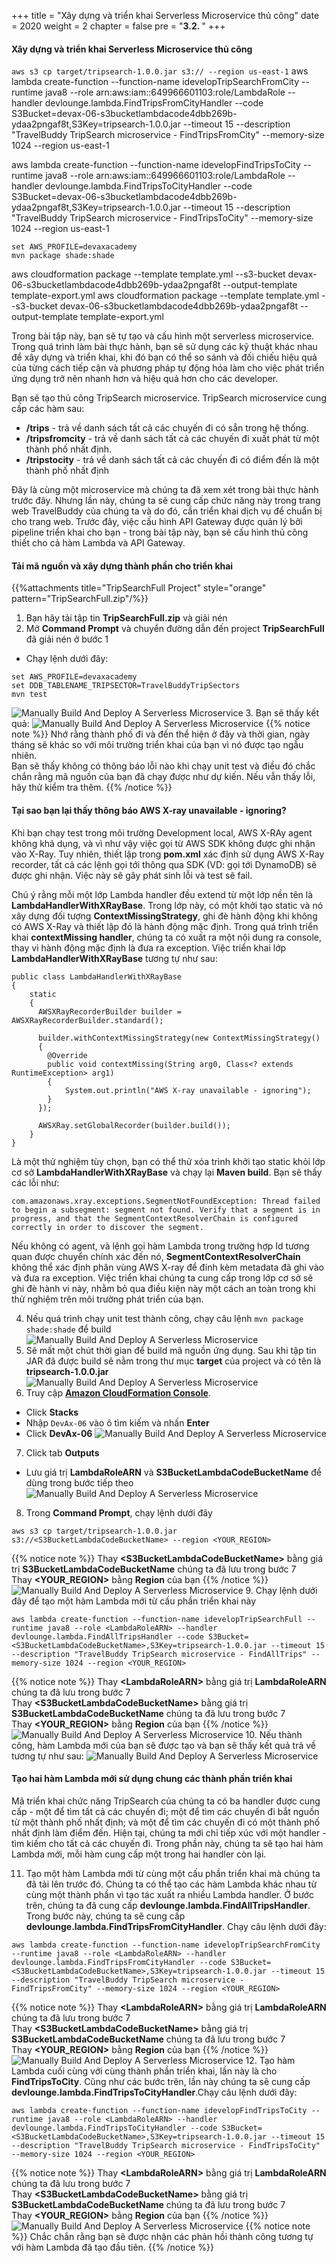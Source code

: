 +++
title = "Xây dựng và triển khai Serverless Microservice thủ công"
date = 2020
weight = 2
chapter = false
pre = "<b>3.2. </b>"
+++
#### Xây dựng và triển khai Serverless Microservice thủ công


```aws s3 cp target/tripsearch-1.0.0.jar s3:// --region us-east-1```
aws lambda create-function --function-name idevelopTripSearchFromCity --runtime java8 --role arn:aws:iam::649966601103:role/LambdaRole --handler devlounge.lambda.FindTripsFromCityHandler --code S3Bucket=devax-06-s3bucketlambdacode4dbb269b-ydaa2pngaf8t,S3Key=tripsearch-1.0.0.jar --timeout 15 --description "TravelBuddy TripSearch microservice - FindTripsFromCity" --memory-size 1024 --region us-east-1

aws lambda create-function --function-name idevelopFindTripsToCity --runtime java8 --role arn:aws:iam::649966601103:role/LambdaRole --handler devlounge.lambda.FindTripsToCityHandler --code S3Bucket=devax-06-s3bucketlambdacode4dbb269b-ydaa2pngaf8t,S3Key=tripsearch-1.0.0.jar --timeout 15 --description "TravelBuddy TripSearch microservice - FindTripsToCity" --memory-size 1024 --region us-east-1

```
set AWS_PROFILE=devaxacademy
mvn package shade:shade
```

aws cloudformation package --template template.yml --s3-bucket devax-06-s3bucketlambdacode4dbb269b-ydaa2pngaf8t --output-template template-export.yml
aws cloudformation package --template template.yml --s3-bucket devax-06-s3bucketlambdacode4dbb269b-ydaa2pngaf8t --output-template template-export.yml

Trong bài tập này, bạn sẽ tự tạo và cấu hình một serverless microservice. Trong quá trình làm bài thực hành, bạn sẽ sử dụng các kỹ thuật khác nhau để xây dựng và triển khai, khi đó bạn có thể so sánh và đối chiếu hiệu quả của từng cách tiếp cận và phương pháp tự động hóa làm cho việc phát triển ứng dụng trở nên nhanh hơn và hiệu quả hơn cho các developer.


Bạn sẽ tạo thủ công TripSearch microservice. TripSearch microservice cung cấp các hàm sau:
* **/trips** - trả về danh sách tất cả các chuyến đi có sẵn trong hệ thống.
* **/tripsfromcity** - trả về danh sách tất cả các chuyến đi xuất phát từ một thành phố nhất định.
* **/tripstocity** - trả về danh sách tất cả các chuyến đi có điểm đến là một thành phố nhất định

Đây là cùng một microservice mà chúng ta đã xem xét trong bài thực hành trước đây. Nhưng lần này, chúng ta sẽ cung cấp chức năng này trong trang web TravelBuddy của chúng ta và do đó, cần triển khai dịch vụ để chuẩn bị cho trang web. Trước đây, việc cấu hình API Gateway được quản lý bởi pipeline triển khai cho bạn - trong bài tập này, bạn sẽ cấu hình thủ công thiết cho cả hàm Lambda và API Gateway.
#### Tải mã nguồn và xây dựng thành phần cho triển khai
{{%attachments title="TripSearchFull Project" style="orange" pattern="TripSearchFull.zip"/%}}
1. Bạn hãy tải tập tin **TripSearchFull.zip** và giải nén
2. Mở **Command Prompt** và chuyển đường dẫn đến project **TripSearchFull** đã giải nén ở bước 1
* Chạy lệnh dưới đây:
```
set AWS_PROFILE=devaxacademy
set DDB_TABLENAME_TRIPSECTOR=TravelBuddyTripSectors
mvn test
```
![Manually Build And Deploy A Serverless Microservice](/images/3-create-single-page-app/3.2-build-and-deploy-serverless-microservice/build-and-deploy-serverless-microservice-001.png?featherlight=false&width=60pc)
3. Bạn sẽ thấy kết quả:
![Manually Build And Deploy A Serverless Microservice](/images/3-create-single-page-app/3.2-build-and-deploy-serverless-microservice/build-and-deploy-serverless-microservice-002.png?featherlight=false&width=60pc)
{{% notice note %}} 
Nhớ rằng thành phố đi và đến thể hiện ở đây và thời gian, ngày tháng sẽ khác so với môi trường triển khai của bạn vì nó được tạo ngẫu nhiên.\
Bạn sẽ thấy không có thông báo lỗi nào khi chạy unit test và điều đó chắc chắn rằng mã nguồn của bạn đã chạy được như dự kiến. Nếu vẫn thấy lỗi, hãy thử kiểm tra thêm.
{{% /notice %}}
#### Tại sao bạn lại thấy thông báo **AWS X-ray unavailable - ignoring**?
Khi bạn chạy test trong môi trường Development local, AWS X-RAy agent không khả dụng, và vì như vậy việc gọi từ AWS SDK không được ghi nhận vào X-Ray. Tuy nhiên, thiết lập trong **pom.xml** xác định sử dụng AWS X-Ray recorder, tất cả các lệnh gọi tới thông qua SDK (VD: gọi tới DynamoDB) sẽ được ghi nhận. Việc này sẽ gây phát sinh lỗi và test sẽ fail.

Chú ý rằng mỗi một lớp Lambda handler đều extend từ một lớp nền tên là **LambdaHandlerWithXRayBase**. Trong lớp này, có một khởi tạo static và nó xây dựng đối tượng **ContextMissingStrategy**, ghi đè hành động khi không có AWS X-Ray và thiết lập đó là hành động mặc định. Trong quá trình triển khai **contextMissing handler**, chúng ta có xuất ra một nội dung ra console, thay vì hành động mặc định là đưa ra exception. Việc triển khai lớp **LambdaHandlerWithXRayBase** tương tự như sau:
```
public class LambdaHandlerWithXRayBase 
{
	static  
	{
	  AWSXRayRecorderBuilder builder = AWSXRayRecorderBuilder.standard();

	  builder.withContextMissingStrategy(new ContextMissingStrategy() 
	  {		
		@Override
		public void contextMissing(String arg0, Class<? extends RuntimeException> arg1) 
		{ 
			System.out.println("AWS X-ray unavailable - ignoring"); 
		}	  
	  });

	  AWSXRay.setGlobalRecorder(builder.build());
	}
}
```
Là một thử nghiệm tùy chọn, bạn có thể thử xóa trình khởi tạo static khỏi lớp cơ sở **LambdaHandlerWithXRayBase** và chạy lại **Maven build**. Bạn sẽ thấy các lỗi như:
```
com.amazonaws.xray.exceptions.SegmentNotFoundException: Thread failed to begin a subsegment: segment not found. Verify that a segment is in progress, and that the SegmentContextResolverChain is configured correctly in order to discover the segment.
```
Nếu không có agent, và lệnh gọi hàm Lambda trong trường hợp Id tương quan được chuyển chính xác đến nó, **SegmentContextResolverChain** không thể xác định phân vùng AWS X-ray để đính kèm metadata đã ghi vào và đưa ra exception. Việc triển khai chúng ta cung cấp trong lớp cơ sở sẽ ghi đè hành vi này, nhằm bỏ qua điều kiện này một cách an toàn trong khi thử nghiệm trên môi trường phát triển của bạn.

4. Nếu quá trình chạy unit test thành công, chạy câu lệnh ```mvn package shade:shade``` để build
![Manually Build And Deploy A Serverless Microservice](/images/3-create-single-page-app/3.2-build-and-deploy-serverless-microservice/build-and-deploy-serverless-microservice-003.png?featherlight=false&width=60pc)
5. Sẽ mất một chút thời gian để build mã nguồn ứng dụng. Sau khi tập tin JAR đã được build sẽ nằm trong thư mục **target** của project và có tên là **tripsearch-1.0.0.jar**
![Manually Build And Deploy A Serverless Microservice](/images/3-create-single-page-app/3.2-build-and-deploy-serverless-microservice/build-and-deploy-serverless-microservice-004.png?featherlight=false&width=60pc)
6. Truy cập [**Amazon CloudFormation Console**](https://console.aws.amazon.com/cloudformation/home).
* Click **Stacks**
* Nhập ```DevAx-06``` vào ô tìm kiếm và nhấn **Enter**
* Click **DevAx-06**
![Manually Build And Deploy A Serverless Microservice](/images/3-create-single-page-app/3.2-build-and-deploy-serverless-microservice/build-and-deploy-serverless-microservice-010.png?featherlight=false&width=90pc)
7. Click tab **Outputs**
* Lưu giá trị **LambdaRoleARN** và **S3BucketLambdaCodeBucketName** để dùng trong bước tiếp theo
![Manually Build And Deploy A Serverless Microservice](/images/3-create-single-page-app/3.2-build-and-deploy-serverless-microservice/build-and-deploy-serverless-microservice-011.png?featherlight=false&width=90pc)
8. Trong **Command Prompt**, chạy lệnh dưới đây
```
aws s3 cp target/tripsearch-1.0.0.jar s3://<S3BucketLambdaCodeBucketName> --region <YOUR_REGION>
```
{{% notice note %}} 
Thay **\<S3BucketLambdaCodeBucketName\>** bằng giá trị **S3BucketLambdaCodeBucketName** chúng ta đã lưu trong bước 7\
Thay **<YOUR_REGION>** bằng **Region** của bạn
{{% /notice %}}
![Manually Build And Deploy A Serverless Microservice](/images/3-create-single-page-app/3.2-build-and-deploy-serverless-microservice/build-and-deploy-serverless-microservice-005.png?featherlight=false&width=60pc)
9. Chạy lệnh dưới đây để tạo một hàm Lambda mới từ cấu phần triển khai này
```
aws lambda create-function --function-name idevelopTripSearchFull --runtime java8 --role <LambdaRoleARN> --handler devlounge.lambda.FindAllTripsHandler --code S3Bucket=<S3BucketLambdaCodeBucketName>,S3Key=tripsearch-1.0.0.jar --timeout 15 --description "TravelBuddy TripSearch microservice - FindAllTrips" --memory-size 1024 --region <YOUR_REGION>
```
{{% notice note %}} 
Thay **\<LambdaRoleARN\>** bằng giá trị **LambdaRoleARN** chúng ta đã lưu trong bước 7\
Thay **\<S3BucketLambdaCodeBucketName\>** bằng giá trị **S3BucketLambdaCodeBucketName** chúng ta đã lưu trong bước 7\
Thay **<YOUR_REGION>** bằng **Region** của bạn
{{% /notice %}}
![Manually Build And Deploy A Serverless Microservice](/images/3-create-single-page-app/3.2-build-and-deploy-serverless-microservice/build-and-deploy-serverless-microservice-006.png?featherlight=false&width=60pc)
10. Nếu thành công, hàm Lambda mới của bạn sẽ được tạo và bạn sẽ thấy kết quả trả về tương tự như sau:
![Manually Build And Deploy A Serverless Microservice](/images/3-create-single-page-app/3.2-build-and-deploy-serverless-microservice/build-and-deploy-serverless-microservice-007.png?featherlight=false&width=60pc)
#### Tạo hai hàm Lambda mới sử dụng chung các thành phần triển khai

Mã triển khai chức năng TripSearch của chúng ta có ba handler được cung cấp - một để tìm tất cả các chuyến đi; một để tìm các chuyến đi bắt nguồn từ một thành phố nhất định; và một để tìm các chuyến đi có một thành phố nhất định làm điểm đến. Hiện tại, chúng ta mới chỉ tiếp xúc với một handler - tìm kiếm cho tất cả các chuyến đi. Trong phần này, chúng ta sẽ tạo hai hàm Lambda mới, mỗi hàm cung cấp một trong hai handler còn lại.

11. Tạo một hàm Lambda mới từ cùng một cấu phần triển khai mà chúng ta đã tải lên trước đó. Chúng ta có thể tạo các hàm Lambda khác nhau từ cùng một thành phần vì tạo tác xuất ra nhiều Lambda handler. Ở bước trên, chúng ta đã cung cấp **devlounge.lambda.FindAllTripsHandler**. Trong bước này, chúng ta sẽ cung cấp **devlounge.lambda.FindTripsFromCityHandler**. Chạy câu lệnh dưới đây:
```
aws lambda create-function --function-name idevelopTripSearchFromCity --runtime java8 --role <LambdaRoleARN> --handler devlounge.lambda.FindTripsFromCityHandler --code S3Bucket=<S3BucketLambdaCodeBucketName>,S3Key=tripsearch-1.0.0.jar --timeout 15 --description "TravelBuddy TripSearch microservice - FindTripsFromCity" --memory-size 1024 --region <YOUR_REGION>
```
{{% notice note %}} 
Thay **\<LambdaRoleARN\>** bằng giá trị **LambdaRoleARN** chúng ta đã lưu trong bước 7\
Thay **\<S3BucketLambdaCodeBucketName\>** bằng giá trị **S3BucketLambdaCodeBucketName** chúng ta đã lưu trong bước 7\
Thay **<YOUR_REGION>** bằng **Region** của bạn
{{% /notice %}}
![Manually Build And Deploy A Serverless Microservice](/images/3-create-single-page-app/3.2-build-and-deploy-serverless-microservice/build-and-deploy-serverless-microservice-008.png?featherlight=false&width=60pc)
12. Tạo hàm Lambda cuối cùng với cùng thành phần triển khai, lần này là cho **FindTripsToCity**. Cũng như các bước trên, lần này chúng ta sẽ cung cấp **devlounge.lambda.FindTripsToCityHandler**.Chạy câu lệnh dưới đây:
```
aws lambda create-function --function-name idevelopFindTripsToCity --runtime java8 --role <LambdaRoleARN> --handler devlounge.lambda.FindTripsToCityHandler --code S3Bucket=<S3BucketLambdaCodeBucketName>,S3Key=tripsearch-1.0.0.jar --timeout 15 --description "TravelBuddy TripSearch microservice - FindTripsToCity" --memory-size 1024 --region <YOUR_REGION>
```
{{% notice note %}} 
Thay **\<LambdaRoleARN\>** bằng giá trị **LambdaRoleARN** chúng ta đã lưu trong bước 7\
Thay **\<S3BucketLambdaCodeBucketName\>** bằng giá trị **S3BucketLambdaCodeBucketName** chúng ta đã lưu trong bước 7\
Thay **<YOUR_REGION>** bằng **Region** của bạn
{{% /notice %}}
![Manually Build And Deploy A Serverless Microservice](/images/3-create-single-page-app/3.2-build-and-deploy-serverless-microservice/build-and-deploy-serverless-microservice-009.png?featherlight=false&width=60pc)
{{% notice note %}} 
Chắc chắn rằng bạn sẽ được nhận các phản hồi thành công tương tự với hàm Lambda đã tạo đầu tiên.
{{% /notice %}}